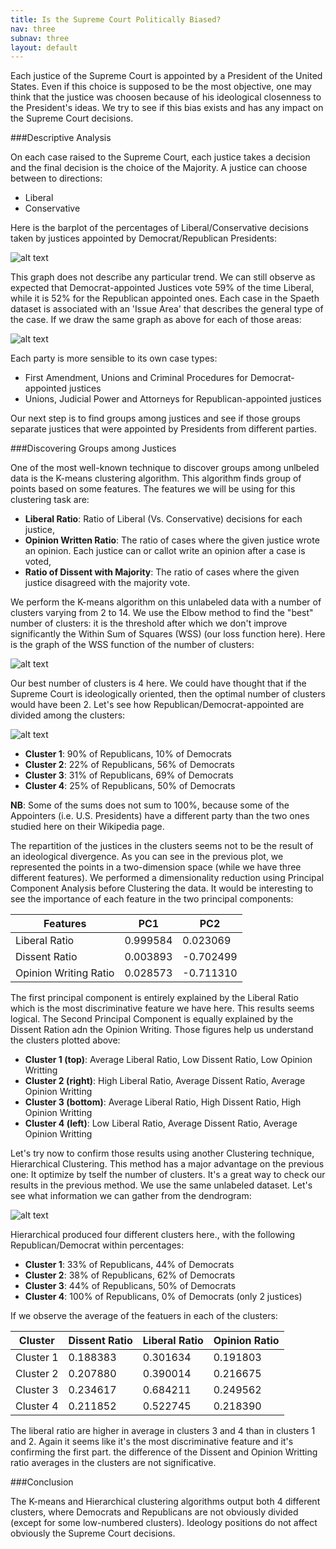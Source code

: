 ```yaml
---
title: Is the Supreme Court Politically Biased?
nav: three
subnav: three
layout: default
---
```


Each justice of the Supreme Court is appointed by a President of the United States. Even if this choice is supposed to be the most objective, one may think that the justice was choosen because of his ideological
closenness to the President's ideas. We try to see if this bias exists and has any impact on the Supreme Court decisions.

###Descriptive Analysis

On each case raised to the Supreme Court, each justice takes a decision and the final decision is the choice of the Majority. A justice can choose between to directions:

* Liberal
* Conservative

Here is the barplot of the percentages of Liberal/Conservative decisions taken by justices appointed by Democrat/Republican Presidents:

![alt text]({{site.baseurl}}img/pred1_bar_1.png "Title")

This graph does not describe any particular trend. We can still observe as expected that Democrat-appointed Justices vote 59% of the time Liberal, while it is 52% for the Republican appointed ones.
Each case in the Spaeth dataset is associated with an 'Issue Area' that describes the general type of the case. If we draw the same graph as above for each of those areas:

![alt text]({{site.baseurl}}img/pred1_bar_2.png "Title")

Each party is more sensible to its own case types:

* First Amendment, Unions and Criminal Procedures for Democrat-appointed justices
* Unions, Judicial Power and Attorneys for Republican-appointed justices

Our next step is to find groups among justices and see if those groups separate justices that were appointed by Presidents from different parties. 

###Discovering Groups among Justices

One of the most well-known technique to discover groups among unlbeled data is the K-means clustering algorithm. This algorithm finds group of points based on some features. The features we will be using
for this clustering task are:

* **Liberal Ratio**: Ratio of Liberal (Vs. Conservative) decisions for each justice,
* **Opinion Written Ratio**: The ratio of cases where the given justice wrote an opinion. Each justice can or callot write an opinion after a case is voted,
* **Ratio of Dissent with Majority**: The ratio of cases where the given justice disagreed with the majority vote.

We perform the K-means algorithm on this unlabeled data with a number of clusters varying from 2 to 14. We use the Elbow method to find the "best" number of clusters: it is the threshold after
which we don't improve significantly the Within Sum of Squares (WSS) (our loss function here). Here is the graph of the WSS function of the number of clusters:

![alt text]({{site.baseurl}}img/pred1_elbow.png "Title")

Our best number of clusters is 4 here. We could have thought that if the Supreme Court is ideologically oriented, then the optimal number of clusters would have been 2. Let's see how Republican/Democrat-appointed
are divided among the clusters:

![alt text]({{site.baseurl}}img/pred1_kmeans.png "Title")

* **Cluster 1**: 90% of Republicans, 10% of Democrats
* **Cluster 2**: 22% of Republicans, 56% of Democrats
* **Cluster 3**: 31% of Republicans, 69% of Democrats
* **Cluster 4**: 25% of Republicans, 50% of Democrats 

**NB**: Some of the sums does not sum to 100%, because some of the Appointers (i.e. U.S. Presidents) have a different party than the two ones studied here on their Wikipedia page.

The repartition of the justices in the clusters seems not to be the result of an ideological divergence. As you can see in the previous plot, we represented the points in a two-dimension space (while we have three
different features). We performed a dimensionality reduction using Principal Component Analysis before Clustering the data. It would be interesting to see the importance of each feature in the two
principal components:

|Features|PC1|PC2|
|---|---|---|
|Liberal Ratio | 0.999584  |0.023069  |
|Dissent Ratio  |0.003893  |-0.702499  |
|Opinion Writing Ratio  |0.028573  |-0.711310  |

The first principal component is entirely explained by the Liberal Ratio which is the most discriminative feature we have here. This results seems logical. The Second Principal Component is equally explained
by the Dissent Ration adn the Opinion Writing. Those figures help us understand the clusters plotted above:

* **Cluster 1 (top)**: Average Liberal Ratio, Low Dissent Ratio, Low Opinion Writting
* **Cluster 2 (right)**: High Liberal Ratio, Average Dissent Ratio, Average Opinion Writting
* **Cluster 3 (bottom)**: Average Liberal Ratio, High Dissent Ratio, High Opinion Writting
* **Cluster 4 (left)**: Low Liberal Ratio, Average Dissent Ratio, Average Opinion Writting

Let's try now to confirm those results using another Clustering technique, Hierarchical Clustering.
This method has a major advantage on the previous one: It optimize by tself the number of clusters. It's a great way to check our results in the previous method. We use the same unlabeled dataset.
Let's see what information we can gather from the dendrogram:

![alt text]({{site.baseurl}}img/pred1_hierarchical.png "Title")

Hierarchical produced four different clusters here., with the following Republican/Democrat within percentages:

* **Cluster 1**: 33% of Republicans, 44% of Democrats
* **Cluster 2**: 38% of Republicans, 62% of Democrats
* **Cluster 3**: 44% of Republicans, 50% of Democrats
* **Cluster 4**: 100% of Republicans, 0% of Democrats (only 2 justices)

If we observe the average of the featuers in each of the clusters: 

|Cluster|Dissent Ratio|Liberal Ratio|Opinion Ratio|
|---|---|---|---|		
|Cluster 1|0.188383|0.301634|0.191803|
|Cluster 2|0.207880|0.390014|0.216675|
|Cluster 3|0.234617|0.684211|0.249562|
|Cluster 4|0.211852|0.522745|0.218390|

The liberal ratio are higher in average in clusters 3 and 4 than in clusters 1 and 2. Again it seems like it's the most discriminative feature and it's confirming the first part. the difference of the Dissent and 
Opinion Writting ratio averages in the clusters are not significative.

###Conclusion

The K-means and Hierarchical clustering algorithms output both 4 different clusters, where Democrats and Republicans are not obviously divided (except for some low-numbered clusters). 
Ideology positions do not affect obviously the Supreme Court decisions.


